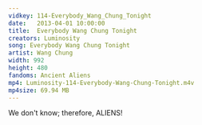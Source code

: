 ```yaml
---
vidkey: 114-Everybody_Wang_Chung_Tonight
date:   2013-04-01 10:00:00
title:  Everybody Wang Chung Tonight
creators: Luminosity
song: Everybody Wang Chung Tonight
artist: Wang Chung
width: 992
height: 480
fandoms: Ancient Aliens
mp4: Luminosity-114-Everybody-Wang-Chung-Tonight.m4v
mp4size: 69.94 MB
---
```


  <div>
  We don't know; therefore, ALIENS!
  </div>
  